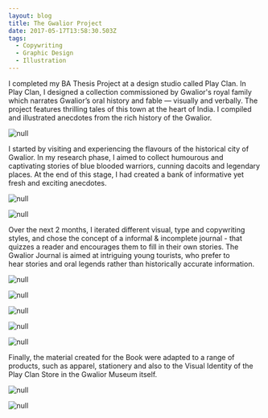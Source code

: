 ```yaml
---
layout: blog
title: The Gwalior Project
date: 2017-05-17T13:58:30.503Z
tags:
  - Copywriting
  - Graphic Design
  - Illustration
---
```

I completed my BA Thesis Project at a design studio called Play Clan. In Play Clan, I designed a collection commissioned by Gwalior's royal family which narrates Gwalior’s oral history and fable — visually and verbally. The project features thrilling tales of this town at the heart of India. I compiled and illustrated anecdotes from the rich history of the Gwalior.

![null](/public/images/01Gwalior.png)

I started by visiting and experiencing the flavours of the historical city of Gwalior. In my research phase, I aimed to collect humourous and captivating stories of blue blooded warriors, cunning dacoits and legendary places. At the end of this stage, I had created a bank of informative yet fresh and exciting anecdotes.

![null](/public/images/02Gwalior.png)

![null](/public/images/03Gwalior.png)

Over the next 2 months, I iterated different visual, type and copywriting styles, and chose the concept of a informal & incomplete journal - that quizzes a reader and encourages them to fill in their own stories. The Gwalior Journal is aimed at intriguing young tourists, who prefer to hear stories and oral legends rather than historically accurate information.

![null](/public/images/04Gwalior.png)

![null](/public/images/05Gwalior.png)

![null](/public/images/06Gwalior.png)

![null](/public/images/07Gwalior.png)

![null](/public/images/08Gwalior.png)

Finally, the material created for the Book were adapted to a range of products, such as apparel, stationery and also to the Visual Identity of the Play Clan Store in the Gwalior Museum itself.

![null](/public/images/09Gwalior.png)

![null](/public/images/10Gwalior.png)


